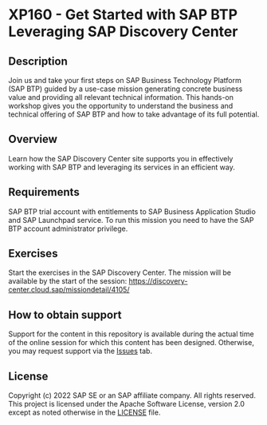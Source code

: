 # XP160 - Get Started with SAP BTP Leveraging SAP Discovery Center

## Description

Join us and take your first steps on SAP Business Technology Platform (SAP BTP) guided by a use-case mission generating concrete business value and providing all relevant technical information. This hands-on workshop gives you the opportunity to understand the business and technical offering of SAP BTP and how to take advantage of its full potential. 

## Overview

Learn how the SAP Discovery Center site supports you in effectively working with SAP BTP and leveraging its services in an efficient way. 

## Requirements

SAP BTP trial account with entitlements to SAP Business Application Studio and SAP Launchpad service.
To run this mission you need to have the SAP BTP account administrator privilege.

## Exercises

Start the exercises in the SAP Discovery Center. The mission will be available by the start of the session: https://discovery-center.cloud.sap/missiondetail/4105/

## How to obtain support

Support for the content in this repository is available during the actual time of the online session for which this content has been designed. Otherwise, you may request support via the [Issues](../../issues) tab.

## License
Copyright (c) 2022 SAP SE or an SAP affiliate company. All rights reserved. This project is licensed under the Apache Software License, version 2.0 except as noted otherwise in the [LICENSE](LICENSES/Apache-2.0.txt) file.
